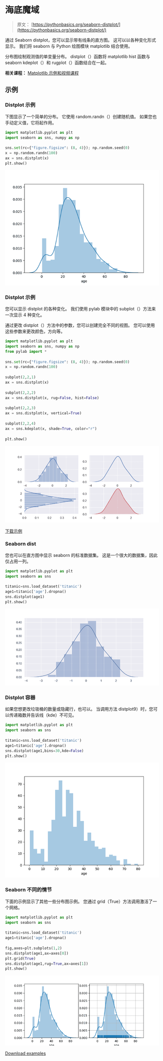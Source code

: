 # 海底魔域

> 原文： [https://pythonbasics.org/seaborn-distplot/](https://pythonbasics.org/seaborn-distplot/)

通过 Seaborn distplot，您可以显示带有线条的直方图。 这可以以各种变化形式显示。 我们将 seaborn 与 Python 绘图模块 matplotlib 结合使用。

分布图绘制观测值的单变量分布。 distplot（）函数将 matplotlib hist 函数与 seaborn kdeplot（）和 rugplot（）函数结合在一起。

**相关课程：** [Matplotlib 示例和视频课程](https://gum.co/mpdp)

## 示例

### Distplot 示例

下图显示了一个简单的分布。 它使用 random.randn（）创建随机值。
如果您也手动定义值，它将起作用。

```py
import matplotlib.pyplot as plt
import seaborn as sns, numpy as np

sns.set(rc={"figure.figsize": (8, 4)}); np.random.seed(0)
x = np.random.randn(100)
ax = sns.distplot(x)
plt.show()

```

![seaborn distplot](img/a7ac1d44dbcb12e214dcd437f4f170f3.jpg)

### Distplot 示例

您可以显示 distplot 的各种变化。 我们使用 pylab 模块中的 subplot（）方法来一次显示 4 种变化。

通过更改 distplot（）方法中的参数，您可以创建完全不同的视图。 您可以使用这些参数来更改颜色，方向等。

```py
import matplotlib.pyplot as plt
import seaborn as sns, numpy as np
from pylab import *

sns.set(rc={"figure.figsize": (8, 4)}); np.random.seed(0)
x = np.random.randn(100)

subplot(2,2,1)
ax = sns.distplot(x)

subplot(2,2,2)
ax = sns.distplot(x, rug=False, hist=False)

subplot(2,2,3)
ax = sns.distplot(x, vertical=True)

subplot(2,2,4)
ax = sns.kdeplot(x, shade=True, color="r")

plt.show()

```

![seaborn distplot examples](img/579fbc8c8b4281a080cc8fabc03918e0.jpg)

[下载示例](https://gum.co/mpdp)

### Seaborn dist

您也可以在直方图中显示 seaborn 的标准数据集。
这是一个很大的数据集，因此仅占用一列。

```py
import matplotlib.pyplot as plt
import seaborn as sns

titanic=sns.load_dataset('titanic')    
age1=titanic['age'].dropna()
sns.distplot(age1)         
plt.show()

```

![seaborn distplot example](img/517deda3749905c02bf0cde152465323.jpg)

### Distplot 容器

如果您想更改垃圾桶的数量或隐藏行，也可以。
当调用方法 distplot9）时，您可以传递箱数并告诉线（kde）不可见。

```py
import matplotlib.pyplot as plt
import seaborn as sns

titanic=sns.load_dataset('titanic')    
age1=titanic['age'].dropna()
sns.distplot(age1,bins=30,kde=False)
plt.show()

```

![seaborn distplot bins](img/cdf522a40765adb08e20bb6318215982.jpg)

### Seaborn 不同的情节

下面的示例显示了其他一些分布图示例。 您通过 grid（True）方法调用激活了一个网格。

```py
import matplotlib.pyplot as plt
import seaborn as sns

titanic=sns.load_dataset('titanic')    
age1=titanic['age'].dropna()

fig,axes=plt.subplots(1,2)
sns.distplot(age1,ax=axes[0])
plt.grid(True)
sns.distplot(age1,rug=True,ax=axes[1])
plt.show()

```

![seaborn distplot grid](img/7ffa9164aadd674786993cfe95532e31.jpg)

[Download examples](https://gum.co/mpdp)